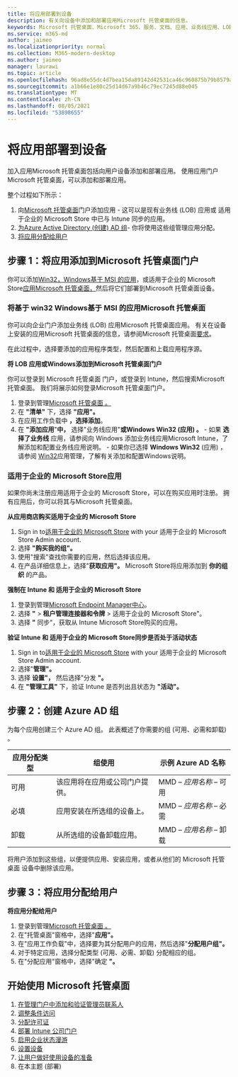 ```yaml
---
title: 将应用部署到设备
description: 有关向设备中添加和部署应用Microsoft 托管桌面的信息。
keywords: Microsoft 托管桌面、Microsoft 365、服务、文档、应用、业务线应用、LOB 应用
ms.service: m365-md
author: jaimeo
ms.localizationpriority: normal
ms.collection: M365-modern-desktop
ms.author: jaimeo
manager: laurawi
ms.topic: article
ms.openlocfilehash: 96ad8e55dc4d7bea15da89142d42531ca46c960875b79b8579a3a5e9f0ce31d4
ms.sourcegitcommit: a1b66e1e80c25d14d67a9b46c79ec7245d88e045
ms.translationtype: MT
ms.contentlocale: zh-CN
ms.lasthandoff: 08/05/2021
ms.locfileid: "53898655"
---
```

# <a name="deploy-apps-to-devices"></a>将应用部署到设备
加入应用Microsoft 托管桌面包括向用户设备添加和部署应用。 使用应用门户Microsoft 托管桌面，可以添加和部署应用。 

整个过程如下所示：
1. 向[Microsoft 托管桌面](#1)门户添加应用 - 这可以是现有业务线 (LOB) 应用或 适用于企业的 Microsoft Store 中已与 Intune 同步的应用。 
2. [为Azure Active Directory (创建) AD 组](#2)- 你将使用这些组管理应用分配。
3. [将应用分配给用户](#3)

<span id="1" />

## <a name="step-1-add-apps-to-microsoft-managed-desktop-portal"></a>步骤 1：将应用添加到Microsoft 托管桌面门户
你可以添加[Win32，Windows基于 MSI 的应用](#lob-apps)，或适用于企业的 Microsoft Store[应用Microsoft 托管桌面，](#msfb-apps)然后将它们部署到Microsoft 托管桌面设备。

<span id="lob-apps">

###  <a name="win32-or-windows-msi-based-apps-to-microsoft-managed-desktop"></a>将基于 win32 Windows基于 MSI 的应用Microsoft 托管桌面

你可以向企业门户添加业务线 (LOB) 应用Microsoft 托管桌面应用。 有关在设备上安装的应用Microsoft 托管桌面的信息，请参阅Microsoft 托管桌面[要求](../service-description/mmd-app-requirements.md)。

在此过程中，选择要添加的应用程序类型，然后配置和上载应用程序源。 

**将 LOB 应用或Windows添加到Microsoft 托管桌面门户**

你可以登录到 Microsoft 托管桌面 门户，或登录到 Intune，然后搜索Microsoft 托管桌面。 我们将展示如何登录Microsoft 托管桌面门户。 

1.    登录到管理[Microsoft 托管桌面 。](https://aka.ms/mmdportal) 
2.    在 **"清单"** 下，选择 **"应用"。**
3.    在应用工作负载中 **，选择添加**。
4.    在 **"添加应用**"**中，** 选择"业务线应用"**或Windows Win32 (应用) 。**
    - 如果 **选择了业务线** 应用，请参阅向 Windows [](/intune/lob-apps-windows)添加业务线应用Microsoft Intune，了解添加和配置业务线应用说明。
    - 如果你已选择 **Windows Win32** (应用) ，请参阅 [Win32](/intune/apps-win32-app-management)应用管理，了解有关添加和配置Windows说明。

<span id="msfb-apps">

### <a name="microsoft-store-for-business-apps"></a>适用于企业的 Microsoft Store应用
如果你尚未注册应用适用于企业的 Microsoft Store，可以在购买应用时注册。 拥有应用后，你可以将其与Microsoft 托管桌面。 

**从应用商店购买适用于企业的 Microsoft Store**

1. Sign in to[适用于企业的 Microsoft Store](https://businessstore.microsoft.com) with your 适用于企业的 Microsoft Store Admin account.
2. 选择 **"购买我的组"。**
3. 使用"搜索"查找你需要的应用，然后选择该应用。
4. 在产品详细信息上，选择"**获取应用"。** Microsoft Store将应用添加到 **你的组织** 的产品。

**强制在 Intune 和 适用于企业的 Microsoft Store**
1. 登录到管理[Microsoft Endpoint Manager中心](https://go.microsoft.com/fwlink/?linkid=2109431)。
2. 选择 **"**  >  **租户管理连接器和令牌**  >  适用于企业的 Microsoft Store"。
3. 选择 **"** 同步"，获取从 Intune Microsoft Store购买的应用。

**验证 Intune 和 适用于企业的 Microsoft Store同步是否处于活动状态**
1. Sign in to[适用于企业的 Microsoft Store](https://businessstore.microsoft.com) with your 适用于企业的 Microsoft Store Admin account.
2. 选择"**管理"。**
3. 选择 **设置"，** 然后选择"分发 **"。**
4. 在 **"管理工具"** 下，验证 Intune 是否列出且状态为 **"活动"。**  

<span id="2" />

## <a name="step-2-create-azure-ad-groups"></a>步骤 2：创建 Azure AD 组

为每个应用创建三个 Azure AD 组。 此表概述了你需要的组 (可用、必需和卸载) 。 

应用分配类型 |    组使用    | 示例 Azure AD 名称
--- | --- | ---
可用 |  该应用将在应用或公司门户提供。 | MMD – *应用名称* – 可用
必填 |  应用安装在所选组的设备上。 | MMD – *应用名称* – 必需
卸载 |  从所选组的设备卸载应用。 | MMD – *应用名称* – 卸载

将用户添加到这些组，以便提供应用、安装应用，或者从他们的 Microsoft 托管桌面 设备中删除该应用。 

<span id="3" />

## <a name="step-3-assign-apps-to-your-users"></a>步骤 3：将应用分配给用户

**将应用分配给用户**

1. 登录到管理[Microsoft 托管桌面 。](https://aka.ms/mmdportal)
2. 在"托管桌面"窗格中，选择"**应用"。**
3. 在"应用工作负载"中，选择要为其分配用户的应用，然后选择"**分配用户组"。**
4. 对于特定应用，选择分配类型 (可用、必需、卸载) 分配相应的组。
5. 在"分配应用"窗格中，选择"确定 **"。**


## <a name="steps-to-get-started-with-microsoft-managed-desktop"></a>开始使用 Microsoft 托管桌面

1. [在管理门户中添加和验证管理员联系人](add-admin-contacts.md)
2. [调整条件访问](conditional-access.md)
3. [分配许可证](assign-licenses.md)
4. [部署 Intune 公司门户](company-portal.md)
5. [启用企业状态漫游](enterprise-state-roaming.md)
6. [设置设备](set-up-devices.md)
7. [让用户做好使用设备的准备](get-started-devices.md)
8. 在本主题 (部署) 


<!--# Preparing apps for Microsoft Managed Desktop

This topic is the target for 2 "Learn more" links in the Admin Portal (aka.ms/app-overview;app-package); also target for link from Online resources (aka.ms/app-overviewmmd-app-prep) do not delete.

-->